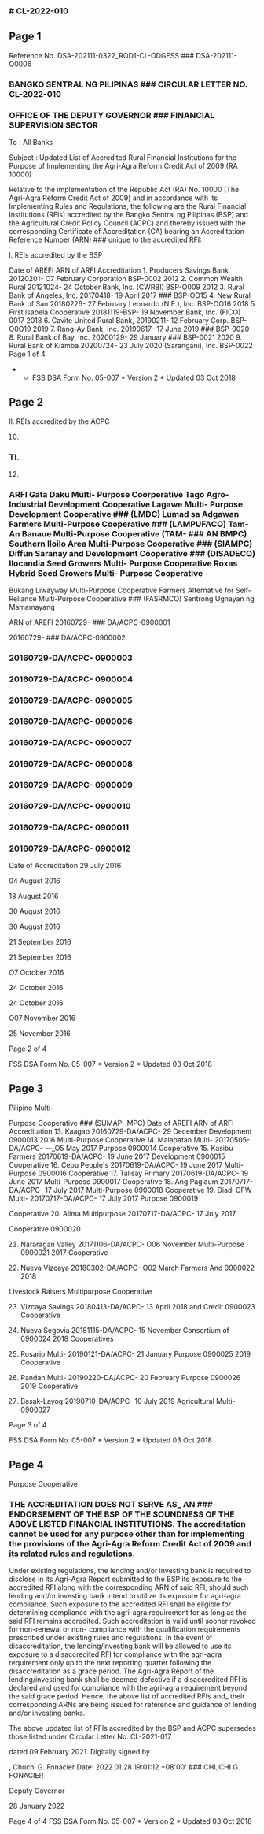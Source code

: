 ### # CL-2022-010

## Page 1

Reference No. DSA-202111-0322_ROD1-CL-ODGFSS ### DSA-202111-O0006

### BANGKO SENTRAL NG PILIPINAS ### CIRCULAR LETTER NO. CL-2022-010

### OFFICE OF THE DEPUTY GOVERNOR ### FINANCIAL SUPERVISION SECTOR

To : All Banks

Subject : Updated List of Accredited Rural Financial Institutions for the Purpose of Implementing the Agri-Agra Reform Credit Act of 2009 (RA 10000)

Relative to the implementation of the Republic Act (RA) No. 10000 (The Agri-Agra Reform Credit Act of 2009) and in accordance with its Implementing Rules and Regulations, the following are the Rural Financial Institutions (RFls) accredited by the Bangko Sentral ng Pilipinas (BSP) and the Agricultural Credit Policy Council (ACPC) and thereby issued with the corresponding Certificate of Accreditation (CA) bearing an Accreditation Reference Number (ARN) ### unique to the accredited RFI:

l. REIs accredited by the BSP

Date of AREFI ARN of ARFI Accreditation 1. Producers Savings Bank 20120201- O7 February Corporation BSP-0002 2012 2. Common Wealth Rural 20121024- 24 October Bank, Inc. (CWRBI) BSP-O009 2012 3. Rural Bank of Angeles, Inc. 20170418- 19 April 2017 ### BSP-OO15 4. New Rural Bank of San 20180226- 27 February Leonardo (N.E.), Inc. BSP-OO16 2018 5. First lsabela Cooperative 20181119-BSP- 19 November Bank, Inc. (FICO) 0017 2018 6. Cavite United Rural Bank, 20190211- 12 February Corp. BSP-O0O19 2019 7. Rang-Ay Bank, Inc. 20190617- 17 June 2019 ### BSP-0020 8. Rural Bank of Bay, Inc. 20200129- 29 January ### BSP-0021 2020 9. Rural Bank of Kiamba 20200724- 23 July 2020 (Sarangani), Inc. BSP-0022 Page 1 of 4

- - FSS DSA Form No. 05-007 * Version 2 * Updated 03 Oct 2018

## Page 2

ll. REIs accredited by the ACPC

10.

### TI.

12.

### ARFI Gata Daku Multi- Purpose Coorperative Tago Agro-Industrial Development Cooperative Lagawe Multi- Purpose Development Cooperative ### (LMDC) Lumad sa Adgawan Farmers Multi-Purpose Cooperative ### (LAMPUFACO) Tam-An Banaue Multi-Purpose Cooperative (TAM- ### AN BMPC) Southern Iloilo Area Multi-Purpose Cooperative ### (SIAMPC) Diffun Saranay and Development Cooperative ### (DISADECO) llocandia Seed Growers Multi- Purpose Cooperative Roxas Hybrid Seed Growers Multi- Purpose Cooperative

Bukang Liwayway Multi-Purpose Cooperative Farmers Alternative for Self-Reliance Multi-Purpose Cooperative ### (FASRMCO) Sentrong Ugnayan ng Mamamayang

ARN of AREFI 20160729- ### DA/ACPC-0900001

20160729- ### DA/ACPC-0900002

### 20160729-DA/ACPC- 0900003

### 20160729-DA/ACPC- 0900004

### 20160729-DA/ACPC- 0900005

### 20160729-DA/ACPC- 0900006

### 20160729-DA/ACPC- 0900007

### 20160729-DA/ACPC- 0900008

### 20160729-DA/ACPC- 0900009

### 20160729-DA/ACPC- 0900010

### 20160729-DA/ACPC- 0900011

### 20160729-DA/ACPC- 0900012

Date of Accreditation 29 July 2016

04 August 2016

18 August 2016

30 August 2016

30 August 2016

21 September 2016

21 September 2016

O7 October 2016

24 October 2016

24 October 2016

O07 November 2016

25 November 2016

Page 2 of 4

FSS DSA Form No. 05-007 * Version 2 * Updated 03 Oct 2018

## Page 3

Pilipino Multi-

Purpose Cooperative ### (SUMAPI-MPC) Date of AREFI ARN of ARFI Accreditation 13. Kaagap 20160729-DA/ACPC- 29 December Development 0900013 2016 Multi-Purpose Cooperative 14. Malapatan Multi- 20170505-DA/ACPC- —_O5 May 2017 Purpose 0900014 Cooperative 15. Kasibu Farmers 20170619-DA/ACPC- 19 June 2017 Development 0900015 Cooperative 16. Cebu People's 20170619-DA/ACPC- 19 June 2017 Multi-Purpose 0900016 Cooperative 17. Talisay Primary 20170619-DA/ACPC- 19 June 2017 Multi-Purpose 0900017 Cooperative 18. Ang Paglaum 20170717-DA/ACPC- 17 July 2017 Multi-Purpose 0900018 Cooperative 19. Diadi OFW Multi- 20170717-DA/ACPC- 17 July 2017 Purpose 0900019

Cooperative 20. Alima Multipurpose 20170717-DA/ACPC- 17 July 2017

Cooperative 0900020

21. Nararagan Valley 20171106-DA/ACPC- O06 November Multi-Purpose 0900021 2017 Cooperative

22. Nueva Vizcaya 20180302-DA/ACPC- O02 March Farmers And 0900022 2018

Livestock Raisers Multipurpose Cooperative

23. Vizcaya Savings 20180413-DA/ACPC- 13 April 2018 and Credit 0900023 Cooperative

24. Nueva Segovia 20181115-DA/ACPC- 15 November Consortium of 0900024 2018 Cooperatives

25. Rosario Multi- 20190121-DA/ACPC- 21 January Purpose 0900025 2019 Cooperative

26. Pandan Multi- 20190220-DA/ACPC- 20 February Purpose 0900026 2019 Cooperative

27. Basak-Layog 20190710-DA/ACPC- 10 July 2019 Agricultural Multi- 0900027

Page 3 of 4

FSS DSA Form No. 05-007 * Version 2 * Updated 03 Oct 2018

## Page 4

Purpose Cooperative

### THE ACCREDITATION DOES NOT SERVE AS_ AN ### ENDORSEMENT OF THE BSP OF THE SOUNDNESS OF THE ABOVE LISTED FINANCIAL INSTITUTIONS. The accreditation cannot be used for any purpose other than for implementing the provisions of the Agri-Agra Reform Credit Act of 2009 and its related rules and regulations.

Under existing regulations, the lending and/or investing bank is required to disclose in its Agri-Agra Report submitted to the BSP its exposure to the accredited RFI along with the corresponding ARN of said RFI, should such lending and/or investing bank intend to utilize its exposure for agri-agra compliance. Such exposure to the accredited RFI shall be eligible for determining compliance with the agri-agra requirement for as long as the said RFI remains accredited. Such accreditation is valid until sooner revoked for non-renewal or non- compliance with the qualification requirements prescribed under existing rules and regulations. In the event of disaccreditation, the lending/investing bank will be allowed to use its exposure to a disaccredited RFI for compliance with the agri-agra requirement only up to the next reporting quarter following the disaccreditation as a grace period. The Agri-Agra Report of the lending/investing bank shall be deemed defective if a disaccredited RFI is declared and used for compliance with the agri-agra requirement beyond the said grace period. Hence, the above list of accredited RFIs and_ their corresponding ARNs are being issued for reference and guidance of lending and/or investing banks.

The above updated list of RFls accredited by the BSP and ACPC supersedes those listed under Circular Letter No. CL-2021-017

dated 09 February 2021. Digitally signed by

, Chuchi G. Fonacier Date: 2022.01.28 19:01:12 +08'00' ### CHUCHI G. FONACIER

Deputy Governor

28 January 2022

Page 4 of 4 FSS DSA Form No. 05-007 * Version 2 * Updated 03 Oct 2018 